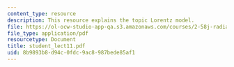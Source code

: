 ```yaml
---
content_type: resource
description: This resource explains the topic Lorentz model.
file: https://ol-ocw-studio-app-qa.s3.amazonaws.com/courses/2-58j-radiative-transfer-spring-2006/8b9893b8d94c0fdc9ac8987bede85af1_student_lect11.pdf
file_type: application/pdf
resourcetype: Document
title: student_lect11.pdf
uid: 8b9893b8-d94c-0fdc-9ac8-987bede85af1
---
```

